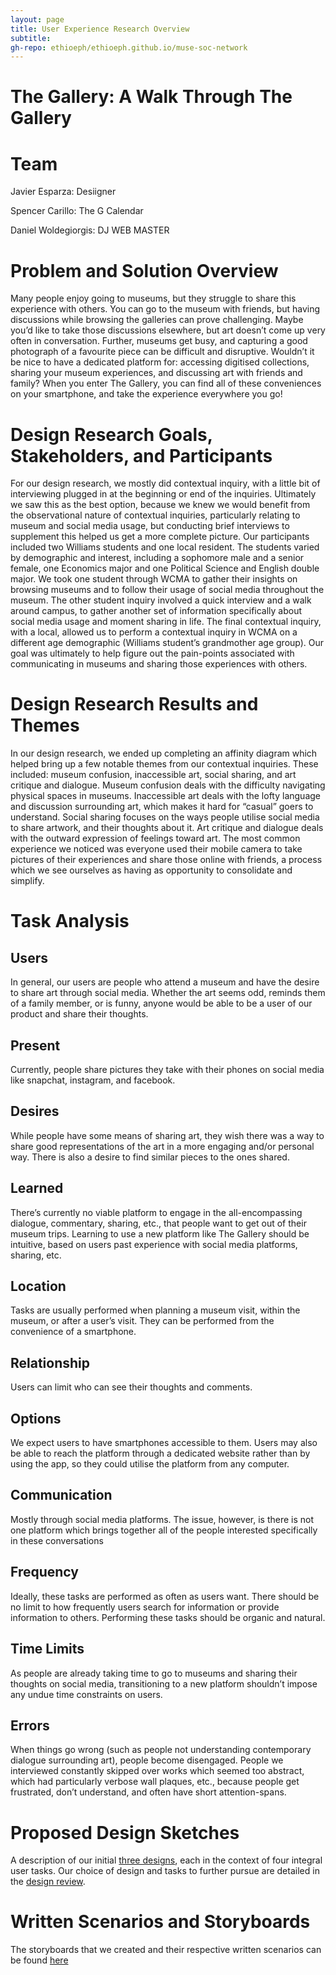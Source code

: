 ```yaml
---
layout: page
title: User Experience Research Overview
subtitle: 
gh-repo: ethioeph/ethioeph.github.io/muse-soc-network
---
```


# The Gallery: A Walk Through The Gallery

# Team

Javier Esparza: Desiigner

Spencer Carillo: The G Calendar

Daniel Woldegiorgis: DJ WEB MASTER

# Problem and Solution Overview

Many people enjoy going to museums, but they struggle to share this experience with others.  You can go to the museum with friends, but having discussions while browsing the galleries can prove challenging.  Maybe you’d like to take those discussions elsewhere, but art doesn’t come up very often in conversation.  Further, museums get busy, and capturing a good photograph of a favourite piece can be difficult and disruptive.  Wouldn’t it be nice to have a dedicated platform for: accessing digitised collections, sharing your museum experiences, and discussing art with friends and family?  When you enter The Gallery, you can find all of these conveniences on your smartphone, and take the experience everywhere you go!


# Design Research Goals, Stakeholders, and Participants

For our design research, we mostly did contextual inquiry, with a little bit of interviewing plugged in at the beginning or end of the inquiries.  Ultimately we saw this as the best option, because we knew we would benefit from the observational nature of contextual inquiries, particularly relating to museum and social media usage, but conducting brief interviews to supplement this helped us get a more complete picture.  Our participants included two Williams students and one local resident.  The students varied by demographic and interest, including a sophomore male and a senior female, one Economics major and one Political Science and English double major.  We took one student through WCMA to gather their insights on browsing museums and to follow their usage of social media throughout the museum.  The other student inquiry involved a quick interview and a walk around campus, to gather another set of information specifically about social media usage and moment sharing in life.  The final contextual inquiry, with a local, allowed us to perform a contextual inquiry in WCMA on a different age demographic (Williams student’s grandmother age group).  Our goal was ultimately to help figure out the pain-points associated with communicating in museums and sharing those experiences with others.


# Design Research Results and Themes

In our design research, we ended up completing an affinity diagram which helped bring up a few notable themes from our contextual inquiries.  These included: museum confusion, inaccessible art, social sharing, and art critique and dialogue.  Museum confusion deals with the difficulty navigating physical spaces in museums.  Inaccessible art deals with the lofty language and discussion surrounding art, which makes it hard for “casual” goers to understand.  Social sharing focuses on the ways people utilise social media to share artwork, and their thoughts about it.  Art critique and dialogue deals with the outward expression of feelings toward art.  The most common experience we noticed was everyone used their mobile camera to take pictures of their experiences and share those online with friends, a process which we see ourselves as having as opportunity to consolidate and simplify.


# Task Analysis
## Users
In general, our users are people who attend a museum and have the desire to share art through social media. Whether the art seems odd, reminds them of a family member, or is funny, anyone would be able to be a user of our product and share their thoughts.
## Present
Currently, people share pictures they take with their phones on social media like snapchat, instagram, and facebook. 
## Desires
While people have some means of sharing art, they wish there was a way to share good representations of the art in a more engaging and/or personal way. There is also a desire to find similar pieces to the ones shared.
## Learned
There’s currently no viable platform to engage in the all-encompassing dialogue, commentary, sharing, etc., that people want to get out of their museum trips. Learning to use a new platform like The Gallery should be intuitive, based on users past experience with social media platforms, sharing, etc.
## Location
Tasks are usually performed when planning a museum visit, within the museum, or after a user’s visit. They can be performed from the convenience of a smartphone.
## Relationship
Users can limit who can see their thoughts and comments.
## Options
We expect users to have smartphones accessible to them. Users may also be able to reach the platform through a dedicated website rather than by using the app, so they could utilise the platform from any computer.
## Communication
Mostly through social media platforms. The issue, however, is there is not one platform which brings together all of the people interested specifically in these conversations
## Frequency
Ideally, these tasks are performed as often as users want. There should be no limit to how frequently users search for information or provide information to others. Performing these tasks should be organic and natural.
## Time Limits
As people are already taking time to go to museums and sharing their thoughts on social media, transitioning to a new platform shouldn’t impose any undue time constraints on users.
## Errors
When things go wrong (such as people not understanding contemporary dialogue surrounding art), people become disengaged. People we interviewed constantly skipped over works which seemed too abstract, which had particularly verbose wall plaques, etc., because people get frustrated, don’t understand, and often have short attention-spans. 


# Proposed Design Sketches
A description of our initial [three designs](https://ethioeph.github.io/muse-soc-network/assignments/designs/), each in the context of four integral user tasks. Our choice of design and tasks to further pursue are detailed in the [design review](https://ethioeph.github.io/muse-soc-network/assignments/project_design_review/).

# Written Scenarios and Storyboards

The storyboards that we created and their respective written scenarios can be found [here](https://ethioeph.github.io/muse-soc-network/assignments/scenario_storyboard "storyboards and written scenarios")
